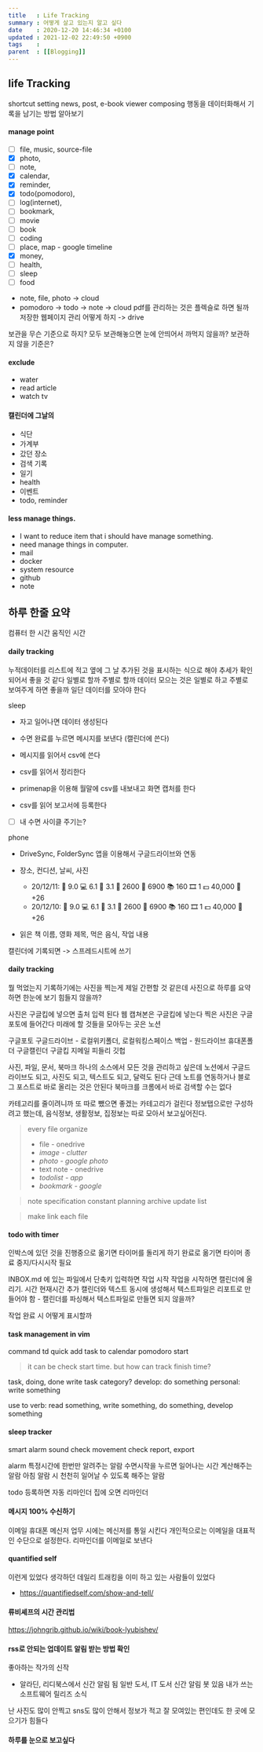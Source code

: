 ```yaml
---
title   : Life Tracking
summary : 어떻게 살고 있는지 알고 싶다
date    : 2020-12-20 14:46:34 +0100
updated : 2021-12-02 22:49:50 +0900
tags    :
parent  : [[Blogging]]
---
```


## life Tracking
shortcut setting
news, post, e-book viewer composing
행동을 데이터화해서 기록을 남기는 방법 알아보기

#### manage point
- [ ] file, music, source-file
- [X] photo,
- [ ] note,
- [X] calendar,
- [X] reminder,
- [X] todo(pomodoro),
- [ ] log(internet),
- [ ] bookmark,
- [ ] movie
- [ ] book
- [ ] coding
- [ ] place, map - google timeline
- [X] money,
- [ ] health,
- [ ] sleep
- [ ] food

- note, file, photo -> cloud
- pomodoro -> todo -> note -> cloud
pdf를 관리하는 것은 플렉슬로 하면 될까
저장한 웹페이지 관리 어떻게 하지 -> drive

보관을 무슨 기준으로 하지?
모두 보관해놓으면 눈에 안띄어서 까먹지 않을까?
보관하지 않을 기준은?

#### exclude
- water
- read article
- watch tv

#### 캘린더에 그날의
- 식단
- 가계부
- 갔던 장소
- 검색 기록
- 일기
- health
- 이벤트
- todo, reminder

#### less manage things.
- I want to reduce item that i should have manage something.
- need manage things in computer.
 - mail
 - docker
 - system resource
 - github
 - note

## 하루 한줄 요약
컴퓨터 한 시간
움직인 시간

#### daily tracking
누적데이터를 리스트에 적고 옆에 그 날 추가된 것을 표시하는 식으로 해야
추세가 확인되어서 좋을 것 같다
일별로 할까 주별로 할까
데이터 모으는 것은 일별로 하고 주별로 보여주게 하면 좋을까
일단 데이터를 모아야 한다

sleep
- 자고 일어나면 데이터 생성된다
- 수면 완료를 누르면 메시지를 보낸다 (캘린더에 쓴다)
- 메시지를 읽어서 csv에 쓴다
- csv를 읽어서 정리한다

- primenap을 이용해 월말에 csv를 내보내고 화면 캡처를 한다
- csv를 읽어 보고서에 등록한다

- [ ] 내 수면 사이클 주기는?

phone
- DriveSync, FolderSync 앱을 이용해서 구글드라이브와 연동

- 장소, 컨디션, 날씨, 사진
    - 20/12/11: 🛌 9.0 💻 6.1 📱 3.1 🥢 2600 🦶 6900 📚 160 🎞️ 1 💵 40,000 🚀 +26
    - 20/12/10: 🛌 9.0 💻 6.1 📱 3.1 🥢 2600 🦶 6900 📚 160 🎞️ 1 💵 40,000 🚀 +26
+ 읽은 책 이름, 영화 제목, 먹은 음식, 작업 내용

캘린더에 기록되면 -> 스프레드시트에 쓰기

#### daily tracking
뭘 먹었는지 기록하기에는 사진을 찍는게 제일 간편할 것 같은데
사진으로 하루를 요약하면 한눈에 보기 힘들지 않을까?

사진은 구글킵에 넣으면 출처 입력 된다
웹 캡쳐본은 구글킵에 넣는다
찍은 사진은 구글포토에 들어간다
미래에 할 것들을 모아두는 곳은 노션

구글포토
구글드라이브 - 로컬위키폴더, 로컬워킹스페이스
            백업 - 원드라이브
                휴대폰폴더
구글캘린더
구글킵
지메일
피들리
깃헙

사진, 파일, 문서, 북마크
하나의 소스에서 모든 것을 관리하고 싶은데
노션에서 구글드라이브도 되고, 사진도 되고, 텍스트도 되고, 달력도 된다
근데 노트를 연동하거나 블로그 포스트로 바로 올리는 것은 안된다
북마크를 크롬에서 바로 검색할 수는 없다

카테고리를 줄이려니까 또 따로 뺐으면 좋겠는 카테고리가 걸린다
정보탭으로만 구성하려고 했는데, 음식정보, 생활정보, 집정보는 따로 모아서
보고싶어진다.

> every file organize
> - file - onedrive
> - *image - clutter*
> - *photo - google photo*
> - text note - onedrive
> - *todolist - app*
> - *bookmark - google*

> note specification
> constant
> planning
> archive
> update
> list

> make link each file

#### todo with timer
인박스에 있던 것을 진행중으로 옮기면 타이머를 돌리게 하기
완료로 옮기면 타이머 종료
중지/다시시작 필요

INBOX.md 에 있는 파일에서 단축키 입력하면 작업 시작
작업을 시작하면 캘린더에 올리기. 시간 현재시간 추가
캘린더와 텍스트 동시에 생성해서 텍스트파일은 리포트로 만들어야 함
    - 캘린더를 파싱해서 텍스트파일로 만들면 되지 않을까?

작업 완료 시 어떻게 표시할까

#### task management in vim
command td
quick add task to calendar
pomodoro start
> it can be check start time. but how can track finish time?

task, doing, done
write task category?
develop: do something
personal: write something

use to verb: read something, write something, do something, develop something

#### sleep tracker
smart alarm
sound check
movement check
report, export

alarm
특정시간에 한번만 알려주는 알람
수면시작을 누르면 일어나는 시간 계산해주는 알람
아침 알람 시 천천히 일어날 수 있도록 해주는 알람

todo 등록하면 자동 리마인더
집에 오면 리마인더

#### 메시지 100% 수신하기
이메일
휴대폰
메신저
업무 시에는 메신저를 통일 시킨다
개인적으로는 이메일을 대표적인 수단으로 설정한다.
리마인더를 이메일로 보낸다

#### quantified self
이런게 있었다
생각하던 데일리 트래킹을 이미 하고 있는 사람들이 있었다
- https://quantifiedself.com/show-and-tell/

#### 류비셰프의 시간 관리법
https://johngrib.github.io/wiki/book-lyubishev/

#### rss로 안되는 업데이트 알림 받는 방법 확인
좋아하는 작가의 신작
- 알라딘, 리디북스에서 신간 알림 됨
일반 도서, IT 도서 신간 알림 봇 있음
내가 쓰는 소프트웨어 릴리즈 소식

난 사진도 많이 안찍고 sns도 많이 안해서 정보가 적고 잘 모여있는 편인데도 한 곳에
모으기가 힘들다


#### 하루를 눈으로 보고싶다
